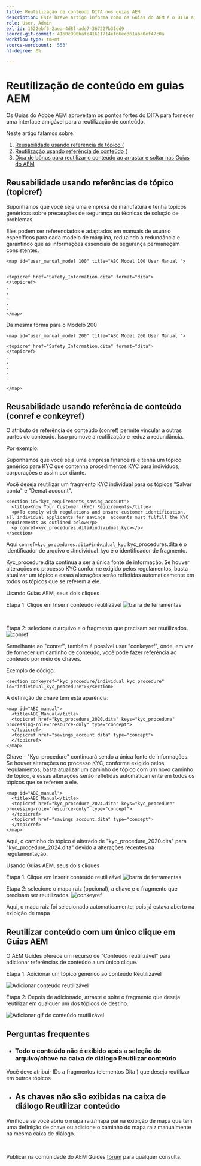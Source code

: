 ```yaml
---
title: Reutilização de conteúdo DITA nos guias AEM
description: Este breve artigo informa como os Guias do AEM e o DITA ajudam a economizar tempo e esforço ao usar a reutilização de conteúdo
role: User, Admin
exl-id: 1522ebf5-2aea-4d8f-ade7-367227b31dd9
source-git-commit: 4160c990bafe41611714ef66ee361aba0ef47c0a
workflow-type: tm+mt
source-wordcount: '553'
ht-degree: 0%

---
```


# Reutilização de conteúdo em guias AEM

Os Guias do Adobe AEM aproveitam os pontos fortes do DITA para fornecer uma interface amigável para a reutilização de conteúdo.

Neste artigo falamos sobre:

1. [Reusabilidade usando referência de tópico (](#reusability-using-topic-referencestopicref)
2. [Reutilização usando referência de conteúdo (](#reusability-using-content-reference-conref--conkeyref)
3. [Dica de bônus para reutilizar o conteúdo ao arrastar e soltar nas Guias do AEM](#reuse-content-with-a-single-click-in-aem-guides)

## Reusabilidade usando referências de tópico (topicref)



Suponhamos que você seja uma empresa de manufatura e tenha tópicos genéricos sobre precauções de segurança ou técnicas de solução de problemas.

Eles podem ser referenciados e adaptados em manuais de usuário específicos para cada modelo de máquina, reduzindo a redundância e garantindo que as informações essenciais de segurança permaneçam consistentes.

```
<map id="user_manual_model 100" title="ABC Model 100 User Manual ">


<topicref href="Safety_Information.dita" format="dita">
</topicref>
.
.
.
.
.
</map>
```


Da mesma forma para o Modelo 200

```
<map id="user_manual_model 200" title="ABC Model 200 User Manual ">

<topicref href="Safety_Information.dita" format="dita">
</topicref>
.
.
.
.
.
  
</map>
```

## Reusabilidade usando referência de conteúdo (conref e conkeyref)

O atributo de referência de conteúdo (conref) permite vincular a outras partes do conteúdo. Isso promove a reutilização e reduz a redundância.

Por exemplo:

Suponhamos que você seja uma empresa financeira e tenha um tópico genérico para KYC que contenha procedimentos KYC para indivíduos, corporações e assim por diante.

Você deseja reutilizar um fragmento KYC individual para os tópicos &quot;Salvar conta&quot; e &quot;Demat account&quot;.

```
<section id="kyc_requirements_saving_account">
  <title>Know Your Customer (KYC) Requirements</title>
  <p>To comply with regulations and ensure customer identification, all individual applicants for savings  accounts must fulfill the KYC requirements as outlined below</p>
  <p conref=kyc_procedures.dita#individual_kyc></p>
</section>
```

Aqui `conref=kyc_procedures.dita#indvidual_kyc` kyc_procedures.dita é o identificador de arquivo e #individual_kyc é o identificador de fragmento.

Kyc_procedure.dita continua a ser a única fonte de informação. Se houver alterações no processo KYC conforme exigido pelos regulamentos, basta atualizar um tópico e essas alterações serão refletidas automaticamente em todos os tópicos que se referem a ele.

Usando Guias AEM, seus dois cliques

Etapa 1: Clique em Inserir conteúdo reutilizável
![barra de ferramentas](../../assets/publishing/content-reusability_image1.png)

<br>

Etapa 2: selecione o arquivo e o fragmento que precisam ser reutilizados.
![conref](../../assets/publishing/content-reusability_image2.png)

Semelhante ao &quot;conref&quot;, também é possível usar &quot;conkeyref&quot;, onde, em vez de fornecer um caminho de conteúdo, você pode fazer referência ao conteúdo por meio de chaves.

Exemplo de código:

```
<section conkeyref="kyc_procedure/individual_kyc_procedure" id="individual_kyc_procedure"></section>
```

A definição de chave tem esta aparência:

```
<map id="ABC_manual">
  <title>ABC_Manual</title>
  <topicref href="kyc_procedure_2020.dita" keys="kyc_procedure" processing-role="resource-only" type="concept">
  </topicref>
  <topicref href="savings_account.dita" type="concept">
  </topicref>
</map>
```

Chave - &quot;Kyc_procedure&quot; continuará sendo a única fonte de informações. Se houver alterações no processo KYC, conforme exigido pelos regulamentos, basta atualizar um caminho de tópico com um novo caminho de tópico, e essas alterações serão refletidas automaticamente em todos os tópicos que se referem a ele.

```
<map id="ABC_manual">
  <title>ABC_Manual</title>
  <topicref href="kyc_procedure_2024.dita" keys="kyc_procedure" processing-role="resource-only" type="concept">
  </topicref>
  <topicref href="savings_account.dita" type="concept">
  </topicref>
</map>
```

Aqui, o caminho do tópico é alterado de &quot;kyc_procedure_2020.dita&quot; para &quot;kyc_procedure_2024.dita&quot; devido a alterações recentes na regulamentação.

Usando Guias AEM, seus dois cliques

Etapa 1: Clique em Inserir conteúdo reutilizável
![barra de ferramentas](../../assets/publishing/content-reusability_image1.png)

Etapa 2: selecione o mapa raiz (opcional), a chave e o fragmento que precisam ser reutilizados.
![conkeyref](../../assets/publishing/content-reusability_image3.png)

Aqui, o mapa raiz foi selecionado automaticamente, pois já estava aberto na exibição de mapa


## Reutilizar conteúdo com um único clique em Guias AEM

O AEM Guides oferece um recurso de &quot;Conteúdo reutilizável&quot; para adicionar referências de conteúdo a um único clique.

Etapa 1: Adicionar um tópico genérico ao conteúdo Reutilizável

![Adicionar conteúdo reutilizável](../../assets/publishing/content-reusability_image4.png)

Etapa 2: Depois de adicionado, arraste e solte o fragmento que deseja reutilizar em qualquer um dos tópicos de destino.

![Adicionar gif de conteúdo reutilizável](../../assets/publishing/content-reusability_image5.gif)



## Perguntas frequentes

- ### Todo o conteúdo não é exibido após a seleção do arquivo/chave na caixa de diálogo Reutilizar conteúdo

Você deve atribuir IDs a fragmentos (elementos Dita ) que deseja reutilizar em outros tópicos

- ## As chaves não são exibidas na caixa de diálogo Reutilizar conteúdo

Verifique se você abriu o mapa raiz/mapa pai na exibição de mapa que tem uma definição de chave ou adicione o caminho do mapa raiz manualmente na mesma caixa de diálogo.


<br>


Publicar na comunidade do AEM Guides [fórum](https://experienceleaguecommunities.adobe.com/t5/experience-manager-guides/ct-p/aem-xml-documentation) para qualquer consulta.
